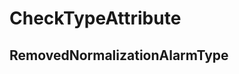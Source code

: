 ﻿---  
uid: MajorChangeChecker_2_23_1  
---

# CheckTypeAttribute

## RemovedNormalizationAlarmType
